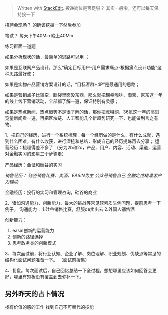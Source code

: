 


> Written with [StackEdit](https://stackedit.io/).
> 投递岗位是否足够？
> 其实一般啦，还可以每天保持投一下

招聘会现场？
的确该挖掘一下然后参加

笔试？
每天下午40Min
晚上40Min

  练习群面一道题

如果分析现状的话，最简单的思路可以用  ；

如果是互联网产品设计，那么“确定目标用户-用户需求痛点-根据痛点设计功能”这种思路最好使；

如果是实物产品营销方案设计的话，“目标客群+4P”是最通用的思路；

如果是营销点子比较空，脑袋里面没东西，那么就把瑞幸咖啡、淘宝、京东这一年的线上线下营销活动，全部都了解一遍，保证特别有灵感；

如果是热点新闻、热点趋势不是很了解的话，那你把虎嗅网、36氪这一年的高浏览量新闻看一遍，再把区块链、人工智能几个新趋势研究一下，也能做到言之有物。

1、把自己的经历，进行一个系统梳理：每一个经历做的是什么，有什么成就，遇到什么困难，有什么收获，进行深挖和总结，形成自己的经历提炼再去分享；
运营经历：梳理得差不多了
（分为2b和2c，产品、用户、内容、活动、渠道，运营对金融实习的影星三个步骤走）

产品经历：金证和硅谷的实习

*销售经历：
硅谷销售比赛、卖酒、EASIN为主
公众号销售自己
金融定位精准客户为辅助*

金融经历：投行的实习和管理咨询，硅谷的商业

2、诸如沟通能力、创新能力、最大的挑战等常见软素质举例问题，提前思考一下例子。
沟通能力：
1.硅谷销售比赛，舒服de卖出去
2.外国人销售酒

创新能力：
1. easin创新的运营能力
2. 创新的路径选择
3. 思考政务类的创新模式

3、每次面试前，将行业认知、企业了解、岗位理解、职业规划、优缺点等常见的结构化面试问题准备一下。
（面试前搜集）

4、复盘。每次面试后，自己回忆总结一下全过程，想想哪里应该如何回答会更好，哪里有短板没有覆盖到去弥补一下。


## 另外昨天的占卜情况
找有价值的感的工作
找到自己不可替代的技能

<!--stackedit_data:
eyJoaXN0b3J5IjpbLTE4MDU1ODUxMTUsOTE5Mjc3NTMxLC0xMD
I5MjA1MDUyXX0=
-->